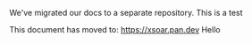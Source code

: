 We've migrated our docs to a separate repository. 
This is a test

This document has moved to: https://xsoar.pan.dev
Hello